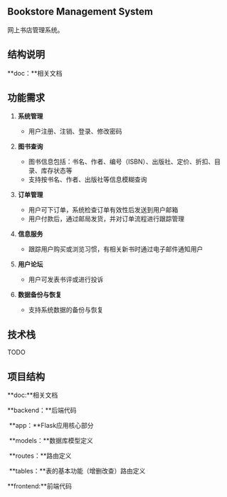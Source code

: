 ## Bookstore Management System

网上书店管理系统。

## 结构说明

**doc：**相关文档

## 功能需求

1. **系统管理**
   - 用户注册、注销、登录、修改密码

2. **图书查询**
   - 图书信息包括：书名、作者、编号（ISBN）、出版社、定价、折扣、目录、库存状态等
   - 支持按书名、作者、出版社等信息模糊查询

3. **订单管理**
   - 用户可下订单，系统检查订单有效性后发送到用户邮箱
   - 用户付款后，通过邮局发货，并对订单流程进行跟踪管理

4. **信息服务**
   - 跟踪用户购买或浏览习惯，有相关新书时通过电子邮件通知用户

5. **用户论坛**
   - 用户可发表书评或进行投诉

6. **数据备份与恢复**
   - 支持系统数据的备份与恢复

## 技术栈

TODO

## 项目结构

**doc:**相关文档

**backend：**后端代码

​	**app：**Flask应用核心部分

​		**models：**数据库模型定义

​		**routes：**路由定义

​			**tables：**表的基本功能（增删改查）路由定义

**frontend:**前端代码